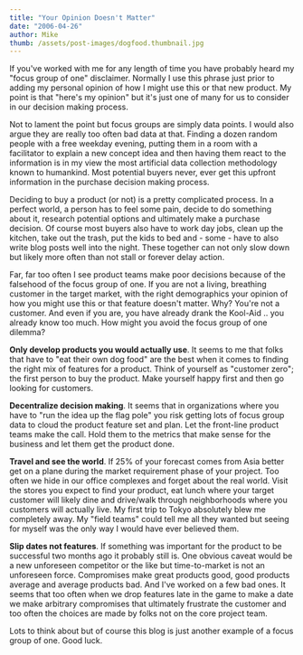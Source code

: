 ```yaml
---
title: "Your Opinion Doesn't Matter"
date: "2006-04-26"
author: Mike
thumb: /assets/post-images/dogfood.thumbnail.jpg
---
```


If you've worked with me for any length of time you have probably heard my "focus group of one" disclaimer. Normally I use this phrase just prior to adding my personal opinion of how I might use this or that new product. My point is that "here's my opinion" but it's just one of many for us to consider in our decision making process.

Not to lament the point but focus groups are simply data points. I would also argue they are really too often bad data at that. Finding a dozen random people with a free weekday evening, putting them in a room with a facilitator to explain a new concept idea and then having them react to the information is in my view the most artificial data collection methodology known to humankind. Most potential buyers never, ever get this upfront information in the purchase decision making process.

Deciding to buy a product (or not) is a pretty complicated process. In a perfect world, a person has to feel some pain, decide to do something about it, research potential options and ultimately make a purchase decision. Of course most buyers also have to work day jobs, clean up the kitchen, take out the trash, put the kids to bed and - some - have to also write blog posts well into the night. These together can not only slow down but likely more often than not stall or forever delay action.

Far, far too often I see product teams make poor decisions because of the falsehood of the focus group of one. If you are not a living, breathing customer in the target market, with the right demographics your opinion of how you might use this or that feature doesn't matter. Why? You're not a customer. And even if you are, you have already drank the Kool-Aid .. you already know too much. How might you avoid the focus group of one dilemma?

**Only develop products you would actually use**. It seems to me that folks that have to "eat their own dog food" are the best when it comes to finding the right mix of features for a product. Think of yourself as "customer zero"; the first person to buy the product. Make yourself happy first and then go looking for customers.

**Decentralize decision making**. It seems that in organizations where you have to "run the idea up the flag pole" you risk getting lots of focus group data to cloud the product feature set and plan. Let the front-line product teams make the call. Hold them to the metrics that make sense for the business and let them get the product done.

**Travel and see the world**. If 25% of your forecast comes from Asia better get on a plane during the market requirement phase of your project. Too often we hide in our office complexes and forget about the real world. Visit the stores you expect to find your product, eat lunch where your target customer will likely dine and drive/walk through neighborhoods where you customers will actually live. My first trip to Tokyo absolutely blew me completely away. My "field teams" could tell me all they wanted but seeing for myself was the only way I would have ever believed them.

**Slip dates not features**. If something was important for the product to be successful two months ago it probably still is. One obvious caveat would be a new unforeseen competitor or the like but time-to-market is not an unforeseen force. Compromises make great products good, good products average and average products bad. And I've worked on a few bad ones. It seems that too often when we drop features late in the game to make a date we make arbitrary compromises that ultimately frustrate the customer and too often the choices are made by folks not on the core project team.

Lots to think about but of course this blog is just another example of a focus group of one. Good luck.
